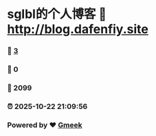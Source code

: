 # sglbl的个人博客 :link: http://blog.dafenfiy.site 
### :page_facing_up: [3](http://blog.dafenfiy.site/tag.html) 
### :speech_balloon: 0 
### :hibiscus: 2099 
### :alarm_clock: 2025-10-22 21:09:56 
### Powered by :heart: [Gmeek](https://github.com/Meekdai/Gmeek)
